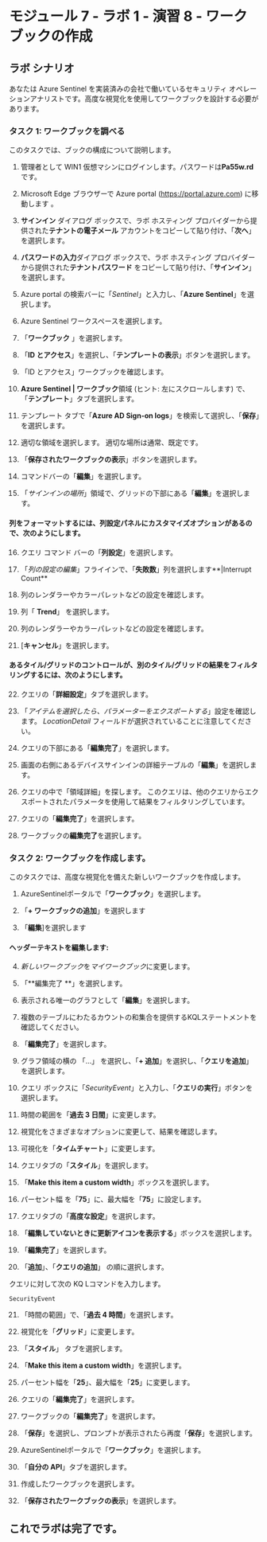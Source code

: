 ﻿# モジュール 7 - ラボ 1 - 演習 8 - ワークブックの作成

## ラボ シナリオ

あなたは Azure Sentinel を実装済みの会社で働いているセキュリティ オペレーションアナリストです。高度な視覚化を使用してワークブックを設計する必要があります。

### タスク 1: ワークブックを調べる

このタスクでは、ブックの構成について説明します。

1. 管理者として WIN1 仮想マシンにログインします。パスワードは**Pa55w.rd** です。  

2. Microsoft Edge ブラウザーで Azure portal (https://portal.azure.com) に移動します 。

3. **サインイン** ダイアログ ボックスで、ラボ ホスティング プロバイダーから提供された**テナントの電子メール** アカウントをコピーして貼り付け、「**次へ**」を選択します。

4. **パスワードの入力**ダイアログ ボックスで、ラボ ホスティング プロバイダーから提供された**テナントパスワード** をコピーして貼り付け、「**サインイン**」を選択します。

5. Azure portal の検索バーに「*Sentinel*」と入力し、「**Azure Sentinel**」を選択します。

6. Azure Sentinel ワークスペースを選択します。

7. 「**ワークブック** 」を選択します。

8. 「**ID とアクセス**」を選択し、「**テンプレートの表示**」ボタンを選択します。

9. 「ID とアクセス」ワークブックを確認します。

10. **Azure Sentinel | ワークブック**領域 (ヒント: 左にスクロールします) で、「**テンプレート**」タブを選択します。

11. テンプレート タブで「**Azure AD Sign-on logs**」を検索して選択し、「**保存**」を選択します。 

12. 適切な領域を選択します。  適切な場所は通常、既定です。

13. 「**保存されたワークブックの表示**」ボタンを選択します。

14. コマンドバーの「**編集**」を選択します。

15. 「*サインインの場所*」領域で、グリッドの下部にある「**編集**」を選択します。

#### 列をフォーマットするには、列設定パネルにカスタマイズオプションがあるので、次のようにします。

16. クエリ コマンド バーの「**列設定**」を選択します。

17. 「*列の設定の編集*」フライインで、「**失敗数**」列を選択します**|Interrupt Count**

18. 列のレンダラーやカラーパレットなどの設定を確認します。

19. 列「 **Trend**」 を選択します。

20. 列のレンダラーやカラーパレットなどの設定を確認します。

21. [**キャンセル**」を選択します。

#### あるタイル/グリッドのコントロールが、別のタイル/グリッドの結果をフィルタリングするには、次のようにします。

22. クエリの「**詳細設定**」タブを選択します。

23. 「*アイテムを選択したら、パラメーターをエクスポートする*」設定を確認します。  *LocationDetail* フィールドが選択されていることに注意してください。

24. クエリの下部にある「**編集完了**」を選択します。

25. 画面の右側にあるデバイスサインインの詳細テーブルの「**編集**」を選択します。  

26. クエリの中で「領域詳細」を探します。  このクエリは、他のクエリからエクスポートされたパラメータを使用して結果をフィルタリングしています。

27. クエリの「**編集完了**」を選択します。

28. ワークブックの**編集完了**を選択します。

### タスク 2: ワークブックを作成します。

このタスクでは、高度な視覚化を備えた新しいワークブックを作成します。

1. AzureSentinelポータルで「**ワークブック**」を選択します。

2. 「**+ ワークブックの追加**」を選択します

3. 「**編集**]を選択します

#### ヘッダーテキストを編集します:

4. *新しいワークブック*を*マイワークブック*に変更します。

5. 「**編集完了 **」を選択します。

6. 表示される唯一のグラフとして「**編集**」を選択します。

7. 複数のテーブルにわたるカウントの和集合を提供するKQLステートメントを確認してください。

8. 「**編集完了**」を選択します。

9. グラフ領域の横の 「...」 を選択し、「**+ 追加**」を選択し、「**クエリを追加**」を選択します。

10. クエリ ボックスに「*SecurityEvent*」と入力し、「**クエリの実行**」ボタンを選択します。

11. 時間の範囲を「**過去 3 日間**」に変更します。

12. 視覚化をさまざまなオプションに変更して、結果を確認します。

13. 可視化を「**タイムチャート**」に変更します。

14. クエリタブの「**スタイル**」を選択します。

15. 「**Make this item a custom width**」ボックスを選択します。

16. パーセント幅 を「**75**」に、最大幅を「**75**」に設定します。

17. クエリタブの「**高度な設定**」を選択します。

18. 「**編集していないときに更新アイコンを表示する**」ボックスを選択します。 

19. 「**編集完了**」を選択します。

20. 「**追加**」、「**クエリの追加**」 の順に選択します。

クエリに対して次の KQ Lコマンドを入力します。

```
SecurityEvent
```

21. 「時間の範囲」で、「**過去 4 時間**」を選択します。

22. 視覚化を「**グリッド**」に変更します。

23. 「**スタイル**」 タブを選択します。

24. 「**Make this item a custom width**」を選択します。

25. パーセント幅を「**25**」、最大幅を「**25**」に変更します。 

26. クエリの「**編集完了**」を選択します。

27. ワークブックの「**編集完了**」を選択します。

28. 「**保存**」を選択し、プロンプトが表示されたら再度「**保存**」を選択します。

29. AzureSentinelポータルで「**ワークブック**」を選択します。

30. 「**自分の API**」タブを選択します。

31. 作成したワークブックを選択します。

32. 「**保存されたワークブックの表示**」を選択します。

## これでラボは完了です。

